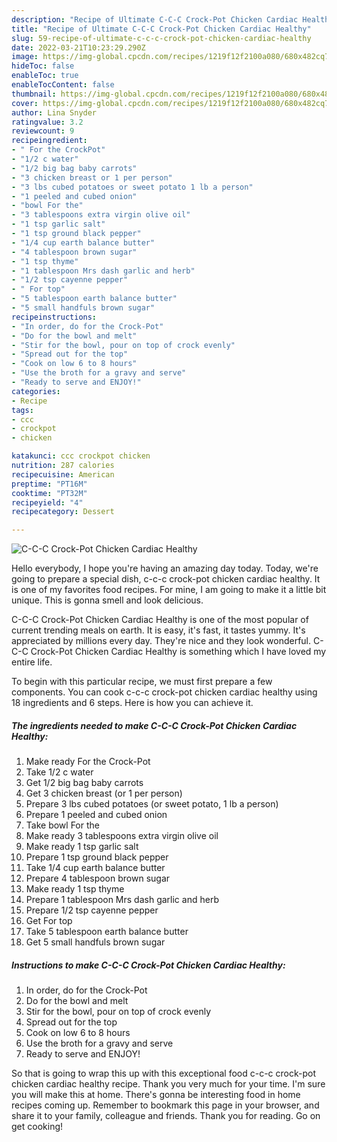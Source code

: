 ```yaml
---
description: "Recipe of Ultimate C-C-C Crock-Pot Chicken Cardiac Healthy"
title: "Recipe of Ultimate C-C-C Crock-Pot Chicken Cardiac Healthy"
slug: 59-recipe-of-ultimate-c-c-c-crock-pot-chicken-cardiac-healthy
date: 2022-03-21T10:23:29.290Z
image: https://img-global.cpcdn.com/recipes/1219f12f2100a080/680x482cq70/c-c-c-crock-pot-chicken-cardiac-healthy-recipe-main-photo.jpg
hideToc: false
enableToc: true
enableTocContent: false
thumbnail: https://img-global.cpcdn.com/recipes/1219f12f2100a080/680x482cq70/c-c-c-crock-pot-chicken-cardiac-healthy-recipe-main-photo.jpg
cover: https://img-global.cpcdn.com/recipes/1219f12f2100a080/680x482cq70/c-c-c-crock-pot-chicken-cardiac-healthy-recipe-main-photo.jpg
author: Lina Snyder
ratingvalue: 3.2
reviewcount: 9
recipeingredient:
- " For the CrockPot"
- "1/2 c water"
- "1/2 big bag baby carrots"
- "3 chicken breast or 1 per person"
- "3 lbs cubed potatoes or sweet potato 1 lb a person"
- "1 peeled and cubed onion"
- "bowl For the"
- "3 tablespoons extra virgin olive oil"
- "1 tsp garlic salt"
- "1 tsp ground black pepper"
- "1/4 cup earth balance butter"
- "4 tablespoon brown sugar"
- "1 tsp thyme"
- "1 tablespoon Mrs dash garlic and herb"
- "1/2 tsp cayenne pepper"
- " For top"
- "5 tablespoon earth balance butter"
- "5 small handfuls brown sugar"
recipeinstructions:
- "In order, do for the Crock-Pot"
- "Do for the bowl and melt"
- "Stir for the bowl, pour on top of crock evenly"
- "Spread out for the top"
- "Cook on low 6 to 8 hours"
- "Use the broth for a gravy and serve"
- "Ready to serve and ENJOY!"
categories:
- Recipe
tags:
- ccc
- crockpot
- chicken

katakunci: ccc crockpot chicken 
nutrition: 287 calories
recipecuisine: American
preptime: "PT16M"
cooktime: "PT32M"
recipeyield: "4"
recipecategory: Dessert

---
```



![C-C-C Crock-Pot Chicken Cardiac Healthy](https://img-global.cpcdn.com/recipes/1219f12f2100a080/680x482cq70/c-c-c-crock-pot-chicken-cardiac-healthy-recipe-main-photo.jpg)

Hello everybody, I hope you're having an amazing day today. Today, we're going to prepare a special dish, c-c-c crock-pot chicken cardiac healthy. It is one of my favorites food recipes. For mine, I am going to make it a little bit unique. This is gonna smell and look delicious.



C-C-C Crock-Pot Chicken Cardiac Healthy is one of the most popular of current trending meals on earth. It is easy, it's fast, it tastes yummy. It's appreciated by millions every day. They're nice and they look wonderful. C-C-C Crock-Pot Chicken Cardiac Healthy is something which I have loved my entire life.


To begin with this particular recipe, we must first prepare a few components. You can cook c-c-c crock-pot chicken cardiac healthy using 18 ingredients and 6 steps. Here is how you can achieve it.

<!--inarticleads1-->

##### The ingredients needed to make C-C-C Crock-Pot Chicken Cardiac Healthy:

1. Make ready  For the Crock-Pot
1. Take 1/2 c water
1. Get 1/2 big bag baby carrots
1. Get 3 chicken breast (or 1 per person)
1. Prepare 3 lbs cubed potatoes (or sweet potato, 1 lb a person)
1. Prepare 1 peeled and cubed onion
1. Take bowl For the
1. Make ready 3 tablespoons extra virgin olive oil
1. Make ready 1 tsp garlic salt
1. Prepare 1 tsp ground black pepper
1. Take 1/4 cup earth balance butter
1. Prepare 4 tablespoon brown sugar
1. Make ready 1 tsp thyme
1. Prepare 1 tablespoon Mrs dash garlic and herb
1. Prepare 1/2 tsp cayenne pepper
1. Get  For top
1. Take 5 tablespoon earth balance butter
1. Get 5 small handfuls brown sugar




<!--inarticleads2-->

##### Instructions to make C-C-C Crock-Pot Chicken Cardiac Healthy:

1. In order, do for the Crock-Pot
1. Do for the bowl and melt
1. Stir for the bowl, pour on top of crock evenly
1. Spread out for the top
1. Cook on low 6 to 8 hours
1. Use the broth for a gravy and serve
1. Ready to serve and ENJOY!



So that is going to wrap this up with this exceptional food c-c-c crock-pot chicken cardiac healthy recipe. Thank you very much for your time. I'm sure you will make this at home. There's gonna be interesting food in home recipes coming up. Remember to bookmark this page in your browser, and share it to your family, colleague and friends. Thank you for reading. Go on get cooking!
